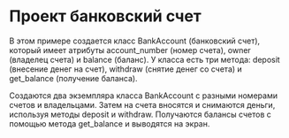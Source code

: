 <h1>Проект банковский счет</h1>

В этом примере создается класс BankAccount (банковский счет), который имеет атрибуты account_number (номер счета), owner (владелец счета) и balance (баланс). У класса есть три метода: deposit (внесение денег на счет), withdraw (снятие денег со счета) и get_balance (получение баланса).

Создаются два экземпляра класса BankAccount с разными номерами счетов и владельцами. Затем на счета вносятся и снимаются деньги, используя методы deposit и withdraw. Получаются балансы счетов с помощью метода get_balance и выводятся на экран.